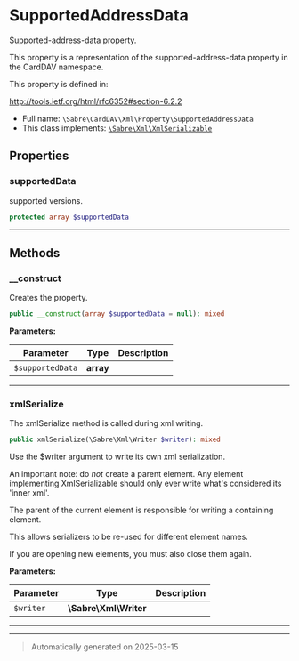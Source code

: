 
# SupportedAddressData

Supported-address-data property.

This property is a representation of the supported-address-data property
in the CardDAV namespace.

This property is defined in:

http://tools.ietf.org/html/rfc6352#section-6.2.2

* Full name: `\Sabre\CardDAV\Xml\Property\SupportedAddressData`
* This class implements:
[`\Sabre\Xml\XmlSerializable`](../../../Xml/XmlSerializable.md)



## Properties


### supportedData

supported versions.

```php
protected array $supportedData
```






***

## Methods


### __construct

Creates the property.

```php
public __construct(array $supportedData = null): mixed
```








**Parameters:**

| Parameter | Type | Description |
|-----------|------|-------------|
| `$supportedData` | **array** |  |





***

### xmlSerialize

The xmlSerialize method is called during xml writing.

```php
public xmlSerialize(\Sabre\Xml\Writer $writer): mixed
```

Use the $writer argument to write its own xml serialization.

An important note: do _not_ create a parent element. Any element
implementing XmlSerializable should only ever write what's considered
its 'inner xml'.

The parent of the current element is responsible for writing a
containing element.

This allows serializers to be re-used for different element names.

If you are opening new elements, you must also close them again.






**Parameters:**

| Parameter | Type | Description |
|-----------|------|-------------|
| `$writer` | **\Sabre\Xml\Writer** |  |





***


***
> Automatically generated on 2025-03-15
